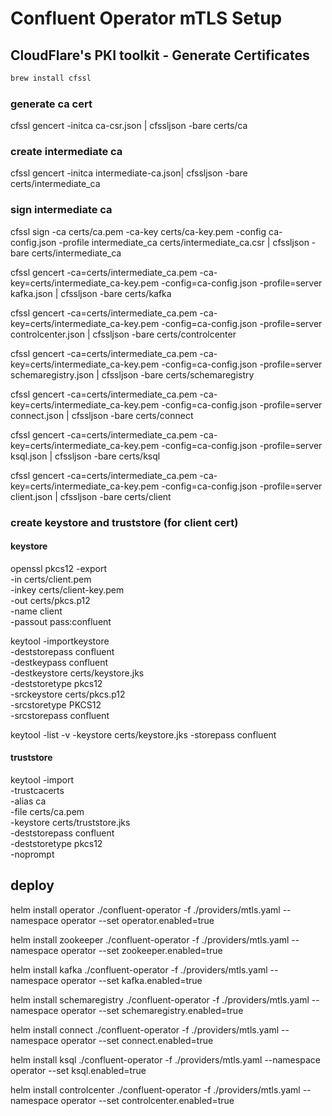 # Confluent Operator mTLS Setup

## CloudFlare's PKI toolkit - Generate Certificates
```sh
brew install cfssl
```

### generate ca cert
cfssl gencert -initca ca-csr.json | cfssljson -bare certs/ca

### create intermediate ca 

cfssl gencert -initca intermediate-ca.json| cfssljson -bare certs/intermediate_ca

### sign intermediate ca

cfssl sign -ca certs/ca.pem -ca-key certs/ca-key.pem -config ca-config.json -profile intermediate_ca certs/intermediate_ca.csr | cfssljson -bare certs/intermediate_ca


cfssl gencert -ca=certs/intermediate_ca.pem -ca-key=certs/intermediate_ca-key.pem -config=ca-config.json -profile=server kafka.json | cfssljson -bare certs/kafka

cfssl gencert -ca=certs/intermediate_ca.pem -ca-key=certs/intermediate_ca-key.pem -config=ca-config.json -profile=server controlcenter.json | cfssljson -bare certs/controlcenter

cfssl gencert -ca=certs/intermediate_ca.pem -ca-key=certs/intermediate_ca-key.pem -config=ca-config.json -profile=server schemaregistry.json | cfssljson -bare certs/schemaregistry

cfssl gencert -ca=certs/intermediate_ca.pem -ca-key=certs/intermediate_ca-key.pem -config=ca-config.json -profile=server connect.json | cfssljson -bare certs/connect

cfssl gencert -ca=certs/intermediate_ca.pem -ca-key=certs/intermediate_ca-key.pem -config=ca-config.json -profile=server ksql.json | cfssljson -bare certs/ksql

cfssl gencert -ca=certs/intermediate_ca.pem -ca-key=certs/intermediate_ca-key.pem -config=ca-config.json -profile=server client.json | cfssljson -bare certs/client

### create keystore and truststore (for client cert)

#### keystore
openssl pkcs12 -export \
	-in certs/client.pem \
	-inkey certs/client-key.pem \
	-out certs/pkcs.p12 \
	-name client \
	-passout pass:confluent

keytool -importkeystore \
	-deststorepass confluent \
	-destkeypass confluent \
	-destkeystore certs/keystore.jks \
	-deststoretype pkcs12 \
	-srckeystore certs/pkcs.p12 \
	-srcstoretype PKCS12 \
	-srcstorepass confluent

keytool -list -v -keystore certs/keystore.jks -storepass confluent

#### truststore
keytool -import \
        -trustcacerts \
        -alias ca \
        -file certs/ca.pem \
	-keystore certs/truststore.jks \
	-deststorepass confluent \
  -deststoretype pkcs12 \
	-noprompt


## deploy

helm install operator ./confluent-operator -f ./providers/mtls.yaml --namespace operator --set operator.enabled=true

helm install zookeeper ./confluent-operator -f ./providers/mtls.yaml --namespace operator --set zookeeper.enabled=true

helm install kafka ./confluent-operator -f ./providers/mtls.yaml --namespace operator --set kafka.enabled=true

helm install schemaregistry ./confluent-operator -f ./providers/mtls.yaml --namespace operator --set schemaregistry.enabled=true

helm install connect ./confluent-operator -f ./providers/mtls.yaml --namespace operator --set connect.enabled=true

helm install ksql ./confluent-operator -f ./providers/mtls.yaml --namespace operator --set ksql.enabled=true

helm install controlcenter ./confluent-operator -f ./providers/mtls.yaml --namespace operator --set controlcenter.enabled=true